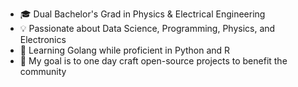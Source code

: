 - 🎓 Dual Bachelor's Grad in Physics & Electrical Engineering
- 💡 Passionate about Data Science, Programming, Physics, and Electronics
- 🌱 Learning Golang while proficient in Python and R
- 🔧 My goal is to one day craft open-source projects to benefit the community

<!---
3WDeveloper-GM/3WDeveloper-GM is a ✨ special ✨ repository because its `README.md` (this file) appears on your GitHub profile.
You can click the Preview link to take a look at your changes.
--->
